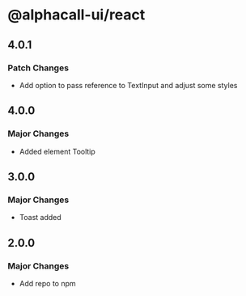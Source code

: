 # @alphacall-ui/react

## 4.0.1

### Patch Changes

- Add option to pass reference to TextInput and adjust some styles

## 4.0.0

### Major Changes

- Added element Tooltip

## 3.0.0

### Major Changes

- Toast added

## 2.0.0

### Major Changes

- Add repo to npm
